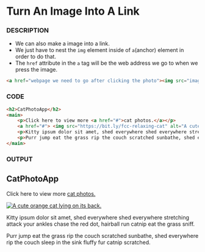 # Turn An Image Into A Link

### DESCRIPTION
* We can also make a image into a link.
* We just have to nest the `img` element inside of `a`(anchor) element in order to do that.
* The `href` attribute in the `a` tag will be the web address we go to when we press the image.
```html
<a href="webpage we need to go after clicking the photo"><img src="image-path/url"></a>
```

### CODE 
```html
<h2>CatPhotoApp</h2>
<main>
    <p>Click here to view more <a href="#">cat photos.</a></p>
    <a href="#"> <img src="https://bit.ly/fcc-relaxing-cat" alt="A cute orange cat lying on its back."></a>
    <p>Kitty ipsum dolor sit amet, shed everywhere shed everywhere stretching attack your ankles chase the red dot, hairball run catnip eat the grass sniff.</p>
    <p>Purr jump eat the grass rip the couch scratched sunbathe, shed everywhere rip the couch sleep in the sink fluffy fur catnip scratched.</p>
</main>
```

### OUTPUT
<h2>CatPhotoApp</h2>
<main>
    <p>Click here to view more <a href="#">cat photos.</a></p>
    <a href="#"> <img src="https://bit.ly/fcc-relaxing-cat" alt="A cute orange cat lying on its back."></a>
    <p>Kitty ipsum dolor sit amet, shed everywhere shed everywhere stretching attack your ankles chase the red dot, hairball run catnip eat the grass sniff.</p>
    <p>Purr jump eat the grass rip the couch scratched sunbathe, shed everywhere rip the couch sleep in the sink fluffy fur catnip scratched.</p>
</main>